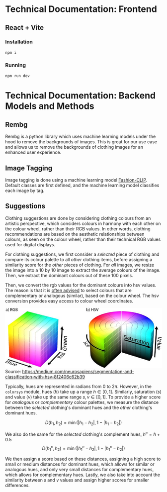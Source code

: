 # Technical Documentation: Frontend

## React + Vite

### Installation
```
npm i
```

### Running
```
npm run dev
```


# Technical Documentation: Backend Models and Methods

## Rembg

Rembg is a python library which uses machine learning models under the hood to remove the backgrounds of images. This is great for our use case and allows us to remove the backgrounds of clothing images for an enhanced user experience.

## Image Tagging

Image tagging is done using a machine learning model [Fashion-CLIP](https://huggingface.co/patrickjohncyh/fashion-clip). Default classes are first defined, and the machine learning model classifies each image by tag.

## Suggestions

Clothing suggestions are done by considering clothing colours from an artistic perspective, which considers colours in harmony with each other on the colour wheel, rather than their RGB values. In other words, clothing recommendations are based on the aesthetic relationships between colours, as seen on the colour wheel, rather than their technical RGB values used for digital displays.

For clothing suggestions, we first consider a _selected_ piece of clothing and compare its colour palette to all _other_ clothing items, before assigning a similarity score for the _other_ pieces of clothing. For _all_ images, we resize the image into a 10 by 10 image to extract the average colours of the image. Then, we extract the dominant colours out of these 100 pixels. 

Then, we convert the rgb values for the dominant colours into hsv values. The reason is that it is [often advised](https://ivyandpearlboutique.com/blogs/fashion-howto/fashion-colors-matching-clothing-colors-using-color-wheel) to select colours that are complementary or analogous (similar), based on the colour wheel. The hsv conversion provides easy access to colour wheel coordinates.

![HSV](image.png)
Source: <https://medium.com/neurosapiens/segmentation-and-classification-with-hsv-8f2406c62b39>

Typically, hues are represented in radians from $0$ to $2\pi$. However, in the `colorsys` module, hues ($h$) take up a range $h \in [0, 1]$. Similarly, saturation ($s$) and value ($v$) take up the same range $s, v \in [0, 1]$. To provide a higher score for _analogous_ or _complementary_ colour palettes, we measure the distance between the _selected_ clothing's dominant hues and the _other_ clothing's dominant hues.

$$D(h_1, h_2) = \min (|h_1 - h_2|, 1 - |h_1 - h_2|)$$

We also do the same for the _selected_ clothing's complement hues, $h^c = h + 0.5$
$$D(h_1^c, h_2) = \min (|h_1^c - h_2|, 1 - |h_1^c - h_2|)$$

We then assign a score based on these distances, assigning a high score to small or medium distances for dominant hues, which allows for similar or analogous hues, and only very small distances for complementary hues, which allows for complementary hues. Lastly, we also take into account the similarity between $s$ and $v$ values and assign higher scores for smaller differences.
